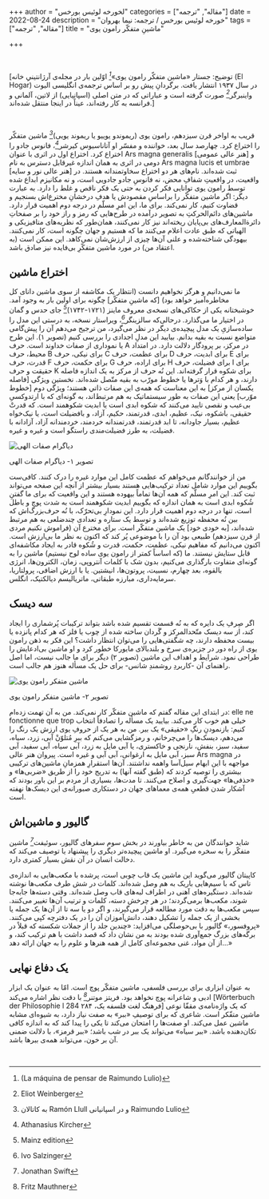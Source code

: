 +++
author = "لخورخه لوئیس بورخس"
categories = ["مقاله", "ترجمه"]
date = 2022-08-24
description = "خورخه لوئیس بورخس / ترجمه: نیما بهروان"
tags = ["مقاله", "ترجمه"]
title = "ماشینِ متفکّر رامون یوی"

+++

</br>

[توضیح: جستار «ماشین متفکّر رامون یوی»<cite>[^1]</cite> اوّلین بار در مجله‌ی آرژانتینیِ <ital>خانه</ital>  (El Hogar) در سال ۱۹۳۷ انتشار یافت. برگردانِ پیش رو بر اساس ترجمه‌ی انگلیسی الیوت واینبرگر<cite>[^2]</cite> صورت گرفته است و عباراتی که در متن اصلی (اسپانیایی) از لاتین، آلمانی و فرانسه به کار رفته‌اند، عیناً در اینجا منتقل شده‌اند.]


</br>

قریب به اواخر قرن سیزدهم، رامون یوی (ریموندو یوییو یا ریموند یویی)<cite>[^3]</cite> ماشین متفکّر را اختراع کرد. چهارصد سال بعد، خواننده و مفسّر او آتاناسیوس کیرشر<cite>[^4]</cite>، فانوس جادو را اختراع کرد. اختراع اول در اثری با عنوان Ars magna generalis [هنر عالی عمومی] و دومی در اثری به همان اندازه غیرقابل دسترس به نام Ars magna lucis et umbrae [هنر عالی نور و سایه] ثبت شده‌اند. نام‌های هر دو اختراع سخاوتمندانه هستند. در واقعیت، در واقعیتِ شفافِ محض، نه فانوسِ جادو جادویی است، و نه مکانیزم ابداع شده توسط رامون یوی توانایی فکر کردن به حتی یک فکر ناقص و غلط را دارد. به عبارت دیگر: اگر ماشین متفکّر را براساسِ مقصودش یا هدفِ درخشانِ مخترع‌اش بسنجیم و قضاوت کنیم، کار نمی‌کند. برای ما، این امرِ مسلّم در درجه دوم اهمیت قرار دارد. ماشین‌های دائم‌الحرکتِ به تصویر درآمده در طرح‌هایی که رمز و راز خود را بر صفحاتِ دائرةالمعارف‌های بی‌پایان ریخته‌اند نیز کار نمی‌کنند، همان‌طور که نظریه‌های متافیزیکی و الهیاتی که طبق عادت اعلام می‌کنند ما که هستیم و جهان چگونه است، کار نمی‌کنند. بیهودگی شناخته‌شده و علنی آن‌ها چیزی از ارزش‌‌شان نمی‌کاهد. این ممکن است (به اعتقاد من) در مورد ماشین متفکّرِ بی‌فایده نیز صادق باشد.

## اختراع ماشین

ما نمی‌دانیم و هرگز نخواهیم دانست (انتظار یک مکاشفه از سوی ماشین دانای کل مخاطره‌آمیز خواهد بود) [که ماشینِ متفکّر] چگونه برای اولین بار به وجود آمد. خوشبختانه یکی از حکاکی‌های نسخه‌ی معروف ماینز (۱۷۲۱-۱۷۴۲)<cite>[^5]</cite> جای حدس و گمان در اختیار ما می‌گذارد. درحالی‌که سالزینگر<cite>[^6]</cite>، ویراستار نسخه، به درستی این مدل را ساده‌سازیِ یک مدل پیچیده‌ی دیگر در نظر می‌گیرد، من ترجیح می‌دهم آن را پیش‌گامی متواضع نسبت به بقیه بدانم. بیایید این مدلِ اجدادی را بررسی کنیم (تصویر ۱). این طرح یا نموداری از صفات خداوند است. حرف A در مرکز، بر پرودگار دلالت دارد. در امتداد محیط، حرف B برای نیکی، حرف C برای عظمت، حرف D برای ابدیت، حرف E برای قدرت، حرف F برای حکمت، حرف G برای اراده، حرف H برای فضیلت، حرف I برای حقیقت و حرف K برای شکوه قرار گرفته‌اند. این نُه حرف از مرکز به یک اندازه فاصله دارند، و هر کدام با وَترها یا خطوط مورّب به بقیه متّصل شده‌اند. نخستین ویژگی [فاصله یکسان از مرکز] به اين معناست كه همه‌ی اين صفات ذاتي هستند؛ ویژگی دوم  [خطوط موّرب]  یعنی این صفات به طور سیستماتیک به هم مرتبط‌اند، به گونه‌ای که با ارتدوکسیِ بی‌عیب و نقصی تایید می‌کنند که شکوه ابدی است یا ابدیت شکوهمند است. که قدرتْ حقیقی، باشکوه، نیک، عظیم، ابدی، قدرتمند، حکیم، آزاد، و بافضیلت است، یا نیک‌خواه عظیم، بسیار جاودانه، تا ابد قدرتمند، قدرتمندانه خردمند، خردمندانه آزاد، آزادانه با فضیلت، به طرز فضیلت‌مندی راستگو است و غیره و غیره.

![دیاگرام صفات الهی](images/llull-1.jpg)

<ital> تصویر ۱- دیاگرام صفات الهی </ital>


من از خوانندگانم می‌خواهم که عظمت کامل این <ital> موارد غیره</ital> را درک کنند. کافی‌ست بگوییم این موارد شامل تعداد ترکیب‌هایی هستند بسیار بیشتر از آنچه این صفحه می‌تواند ثبت کند. این امرِ مسلّم که همه آن‌ها تماماً بیهوده هستند و این واقعیت که برای ما گفتنِ شُکوه ابدی است به همان اندازه که بگوییم ابدیت شکوهمند است به شدت پوچ و باطل است، تنها در درجه دوم اهمیت قرار دارد. این نمودارِ بی‌تحرّک، با نُه حرف‌بزرگ‌اش که بین نُه محفظه توزیع شده‌‌اند و توسط یک ستاره و تعدادی چندضلعی به هم مرتبط شده‌اند، [به خودی خود] یک ماشین متفکّر است. برای مخترع آن (فراموش نکنیم مردی از قرن سیزدهم) طبیعی بود آن را با موضوعی پُر کند که اکنون به نظر ما بی‌ارزش است. اکنون می‌دانیم که مفاهیم نیکی، عظمت، حکمت، قدرت و شُکوه قادر به ایجاد مکاشفه‌ای قابل ستایش نیستند. ما (که اساساً کمتر از رامون یوی ساده لوح نیستیم) ماشین را به گونه‌ای متفاوت بارگذاری می‌کنیم، بدون شک با کلمات<ital> آنتروپی، زمان، الکترون‌ها، انرژی بالقوه، بعد چهارم، نسبیت، پروتون‌ها، انیشتین. </ital> یا با <ital>ارزش اضافی، پرولتاریا، سرمایه‌داری، مبارزه طبقاتی، ماتریالیسم دیالکتیک، انگلس. </ital>

## سه دیسک

اگر صِرفِ یک دایره که به نُه قسمت تقسیم شده باشد بتواند ترکیبات پُرشماری را ایجاد کند،  از سه دیسک متّحدالمرکز و گَردان ساخته شده از چوب یا فلز که هر کدام پانزده یا بیست محفظه دارند، چه شگفتی‌هایی را می‌توان انتظار داشت؟ این فکر به ذهن رامون یوی از راه دور در جزیره‌ی سرخ و بلندبالای مایورکا خطور کرد و او ماشین بی‌ادعایش را طراحی نمود. شرایط و اهداف این ماشین (تصویر ۲) دیگر برای ما جالب نیست، اما اصل راهنمای آن  -کاربردِ روشمندِ شانس- برای حل یک مسأله هنوز هم جالب است.

![ماشین متفکر رامون یوی](images/llull-2.jpg)

<ital> تصویر ۲- ماشین متفکر رامون یوی </ital>


در ابتدای این مقاله گفتم که ماشین متفکّر کار نمی‌کند. من به آن تهمت زده‌ام: elle ne fonctionne que trop خیلی هم خوب کار می‌کند. بیایید یک مسأله را تصادفاً انتخاب کنیم: بازنمودنِ رنگِ «حقیقی» یک ببر. من به هر یک از حروفِ یوی ارزش یک رنگ را می‌دهم، دیسک‌ها را می‌چرخانم، و رمزگشایی می‌کنم که ببرِ مُتلوّنْ آبی، زرد، سیاه، سفید، سبز، بنفش، نارنجی و خاکستری، یا آبی مایل به زرد، آبی سیاه، آبی سفید، آبی سبز، آبی مایل به ارغوانی، آبی آبی و غیره است.  پیروان هنر عالی Ars magna  در مواجهه با این ابهام سیل‌آسا واهمه نداشتند. آن‌ها استقرارِ همزمانِ ماشین‌های ترکیبی بیشتری را توصیه کردند که (طبق گفته آنها) به تدریج خود را از طریق «ضربی‌ها» و «حذفی‌ها» جهت‌گیری و اصلاح می‌کنند. تا مدت‌ها، بسیاری از مردم بر این باور بودند که آشکار شدن قطعیِ همه‌ی معماهای جهان در دستکاری صبورانه‌ی این دیسک‌ها نهفته است.

## گالیور و ماشین‌اش

شاید خوانندگان من به خاطر بیاورند در بخش سوم <ital>سفرهای گالیور</ital>، سوئیفت<cite>[^7]</cite> ماشین متفکّر را به سخره می‌گیرد. او ماشین پیچیده‌تر دیگری را پیشنهاد یا توصیف می‌کند که دخالت انسان در آن نقش بسیار کمتری دارد.

کاپیتان گالیور می‌گوید این ماشین یک قاب چوبی است، پرشده با مکعب‌هایی به اندازه‌ی تاس که با سیم‌هایی باریک به هم وصل شده‌اند. کلمات در شش طرف مکعب‌ها نوشته شده‌اند. دستگیره‌های آهنی در اطراف لبه‌های قاب وصل شده‌اند. وقتی دسته‌ها جابه‌جا شوند، مکعب‌ها برمی‌گردند؛ در هر چرخش دسته، کلمات و ترتیب آن‌ها تغییر می‌کنند. سپس مکعب‌ها به دقت مورد مطالعه قرار می‌گیرند، و اگر دو یا سه تا از آن‌ها یک جمله یا بخشی از یک جمله را تشکیل دهند، دانش‌آموزان آن را در یک دفترچه کپی می‌کنند. «پروفسور،» گالیور با بی‌حوصلگی می‌افزاید: «چندین جلد را از جملات شکسته که قبلاً در برگه‌های بزرگ جمع‌آوری شده بودند به من نشان داد که قصد داشت با هم ترکیب کند، و از آن مواد، غنی مجموعه‌ای کامل از همه هنرها و علوم را به جهان ارائه دهد...»

## یک دفاع نهایی

به عنوان ابزاری برای بررسی فلسفی، ماشین متفکّر پوچ است. امّا به عنوان یک ابزار ادبی و شاعرانه پوچ نخواهد بود. فریتز موتنر<cite>[^8]</cite> با دقت نظر اشاره می‌کند [Wörterbuch der Philosophie l 284 فرهنگ لغت فلسفه یک، ۲۸۴] که یک واژه‌نامه‌ی مقفّا نوعی ماشین متفّکر است. شاعری که برای توصیفِ «ببر» به صفت نیاز دارد، به شیوه‌ای مشابه ماشین عمل می‌کند. او صفت‌‌ها را امتحان می‌کند تا یکی را پیدا کند که به اندازه کافی تکان‌دهنده باشد. «ببر سیاه» می‌تواند یک ببر در شب باشد؛ «ببر قرمز»، با دلالت ضمنی آن بر خون، می‌تواند همه‌ی ببرها باشد.

</br>

[^1]: (La máquina de pensar de Raimundo Lulio)
[^2]: Eliot Weinberger
[^3]:به کاتالان  Ramón Llull و در اسپانیانی Raimundo Lulio
[^4]: Athanasius Kircher
[^5]: Mainz edition
[^6]: Ivo Salzinger
[^7]: Jonathan Swift
[^8]: Fritz Mauthner


